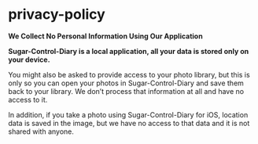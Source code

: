 # privacy-policy

**We Collect No Personal Information Using Our Application**

**Sugar-Control-Diary is a local application, all your data is stored only on your device.**

You might also be asked to provide access to your photo library, but this is only so you can open your photos in Sugar-Control-Diary and save them back to your library. We don’t process that information at all and have no access to it.

In addition, if you take a photo using Sugar-Control-Diary for iOS, location data is saved in the image, but we have no access to that data and it is not shared with anyone.
